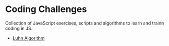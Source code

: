 # Coding Challenges
Collection of JavaScript exercises, scripts and algorithms to learn and trainn coding in JS.

* [Luhn Algorithm](https://github.com/rgba1111/coding-challenges/tree/main/luhn-algorithm)
